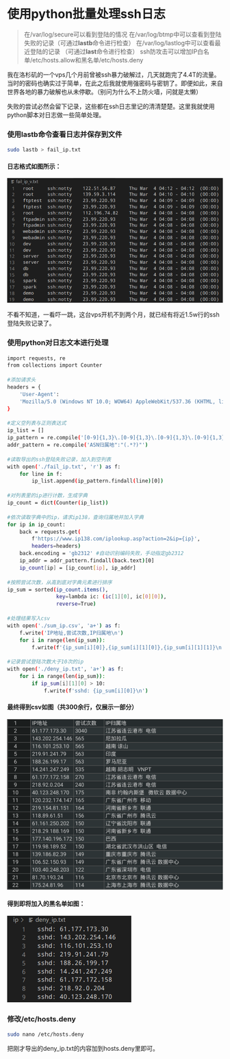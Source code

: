 # 使用python批量处理ssh日志

> 在/var/log/secure可以看到登陆的情况
> 在/var/log/btmp中可以查看到登陆失败的记录（可通过**lastb**命令进行检查）
> 在/var/log/lastlog中可以查看最近登陆的记录 （可通过**last**命令进行检查）
> ssh防攻击可以增加IP白名单/etc/hosts.allow和黑名单/etc/hosts.deny

我在洛杉矶的一个vps几个月前曾被ssh暴力破解过，几天就跑完了4.4T的流量。当时的密码也确实过于简单，在此之后我就使用强密码与密钥了。即便如此，来自世界各地的暴力破解也从未停歇。（别问为什么不上防火墙，问就是太懒）

失败的尝试必然会留下记录，这些都在ssh日志里记的清清楚楚。这里我就使用python脚本对日志做一些简单处理。

### 使用lastb命令查看日志并保存到文件

```bash
sudo lastb > fail_ip.txt
```

#### 日志格式如图所示：

![图 1](/pic/6.1.png)

不看不知道，一看吓一跳，这台vps开机不到两个月，就已经有将近1.5w行的ssh登陆失败记录了。



### 使用python对日志文本进行处理


```bash
import requests, re
from collections import Counter

#添加请求头
headers = {
    'User-Agent':
    'Mozilla/5.0 (Windows NT 10.0; WOW64) AppleWebKit/537.36 (KHTML, like Gecko) Chrome/69.0.3497.81 Safari/537.36'
}

#定义空列表与正则表达式
ip_list = []
ip_pattern = re.compile('[0-9]{1,3}\.[0-9]{1,3}\.[0-9]{1,3}\.[0-9]{1,3}')
addr_pattern = re.compile('ASN归属地":"(.*?)"')

#读取导出的ssh登陆失败记录，加入到空列表
with open('./fail_ip.txt', 'r') as f:
    for line in f:
        ip_list.append(ip_pattern.findall(line)[0])

#对列表里的ip进行计数，生成字典
ip_count = dict(Counter(ip_list))

#依次读取字典中的ip，请求ip138，查询归属地并加入字典
for ip in ip_count:
    back = requests.get(
        f'https://www.ip138.com/iplookup.asp?action=2&ip={ip}',
        headers=headers)
    back.encoding = 'gb2312' #自动识别编码失败，手动指定gb2312
    ip_addr = addr_pattern.findall(back.text)[0]
    ip_count[ip] = [ip_count[ip], ip_addr]

#按照尝试次数，从高到底对字典元素进行排序
ip_sum = sorted(ip_count.items(),
                key=lambda ic: (ic[1][0], ic[0][0]),
                reverse=True)

#处理结果写入csv
with open('./sum_ip.csv', 'a+') as f:
    f.write('IP地址,尝试次数,IP归属地\n')
    for i in range(len(ip_sum)):
        f.write(f'{ip_sum[i][0]},{ip_sum[i][1][0]},{ip_sum[i][1][1]}\n')
        
#记录尝试登陆次数大于10次的ip
with open('./deny_ip.txt', 'a+') as f:
    for i in range(len(ip_sum)):
        if ip_sum[i][1][0] > 10:
            f.write(f'sshd: {ip_sum[i][0]}\n')
```

#### 最终得到csv如图（共300余行，仅展示一部分）

![图 2](/pic/6.2.png)

#### 得到即将加入的黑名单如图：

![图 3](/pic/6.3.png)

### 修改/etc/hosts.deny

```bash
sudo nano /etc/hosts.deny
```

把刚才导出的deny_ip.txt的内容加到hosts.deny里即可。
